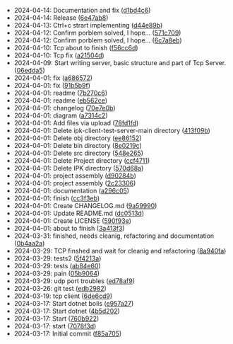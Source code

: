 - 2024-04-14: Documentation and fix ([d1bd4c6](https://github.com/DmytroFlakac/IPK/commit/d1bd4c63e47ce16fb2a284abe3902247701a9232))
- 2024-04-14: Release ([6e47ab8](https://github.com/DmytroFlakac/IPK/commit/6e47ab8158e2975f69c38436a2c689003935ea8a))
- 2024-04-13: Ctrl+c strart implementing ([d44e89b](https://github.com/DmytroFlakac/IPK/commit/d44e89b2fe72c2ba86a7fe1ecf7b5026cd1319f1))
- 2024-04-12: Confirm porblem solved, I hope... ([571c709](https://github.com/DmytroFlakac/IPK/commit/571c7098304178e0a90931845e3ea0d5dff6802b))
- 2024-04-12: Confirm porblem solved, I hope... ([6c7a8eb](https://github.com/DmytroFlakac/IPK/commit/6c7a8eb52cff680dd4c33dcb9e3f93687841a212))
- 2024-04-10: Tcp about to finish ([f56cc6d](https://github.com/DmytroFlakac/IPK/commit/f56cc6d6a40daf8712c9666ac9168d4899195f22))
- 2024-04-10: Tcp fix ([a21504d](https://github.com/DmytroFlakac/IPK/commit/a21504d3791634e291657d0ca5186e96a5ec91b9))
- 2024-04-09: Start writing server, basic structure and part of Tcp Server. ([06edda5](https://github.com/DmytroFlakac/IPK/commit/06edda5a1dbee0782c51a5beff210e7b6cb7745d))
- 2024-04-01: fix ([a686572](https://github.com/DmytroFlakac/IPK/commit/a6865726929e5faa0b007a943c5b0578fe388bd8))
- 2024-04-01: fix ([91b5b9f](https://github.com/DmytroFlakac/IPK/commit/91b5b9f45456e51abe7874133e8fb656797026cd))
- 2024-04-01: readme ([7b270c6](https://github.com/DmytroFlakac/IPK/commit/7b270c65139b549062e792ea753f28d4bee3f48a))
- 2024-04-01: readme ([eb562ce](https://github.com/DmytroFlakac/IPK/commit/eb562ce35f15240b2b78a7021fa8d73c332b6910))
- 2024-04-01: changelog ([70e7e0b](https://github.com/DmytroFlakac/IPK/commit/70e7e0bb2d81d9ac57e6f1ae94458c5e18cc2c6c))
- 2024-04-01: diagram ([a7314c2](https://github.com/DmytroFlakac/IPK/commit/a7314c25aad509c4fef3376f2bf61db2068073a4))
- 2024-04-01: Add files via upload ([78fd1fd](https://github.com/DmytroFlakac/IPK/commit/78fd1fddea063d04cf943c4b30cbf7556d4d7ae0))
- 2024-04-01: Delete ipk-client-test-server-main directory ([413f09b](https://github.com/DmytroFlakac/IPK/commit/413f09b9544762830d0e0d1d89a8e4fcd9e489ff))
- 2024-04-01: Delete obj directory ([ee86152](https://github.com/DmytroFlakac/IPK/commit/ee86152265bc79dbecbd27a414f307924e32eaac))
- 2024-04-01: Delete bin directory ([8e0219c](https://github.com/DmytroFlakac/IPK/commit/8e0219cd523f716e298461fd598bb14697a613a4))
- 2024-04-01: Delete src directory ([548e265](https://github.com/DmytroFlakac/IPK/commit/548e2657ec80a6cc7d2100986a8800ccf94a7163))
- 2024-04-01: Delete Project directory ([ccf4711](https://github.com/DmytroFlakac/IPK/commit/ccf4711c3f9b4d5e2537eccae1bccede81f61c0a))
- 2024-04-01: Delete IPK directory ([570d68a](https://github.com/DmytroFlakac/IPK/commit/570d68a3c37df497f43faca00d412ddf58e9ea6e))
- 2024-04-01: project assembly ([d90284b](https://github.com/DmytroFlakac/IPK/commit/d90284bd57f60268f7bd99e2081a700457a28cab))
- 2024-04-01: project assembly ([2c23306](https://github.com/DmytroFlakac/IPK/commit/2c233066575fc8f656ff88a1814f7adea4b3f493))
- 2024-04-01: documentation ([a296c05](https://github.com/DmytroFlakac/IPK/commit/a296c052069617a256987c6ef82ecc6ad5a88c7c))
- 2024-04-01: finish ([cc3f3eb](https://github.com/DmytroFlakac/IPK/commit/cc3f3eb56cd3dd2d1ad8f5cc4bd5e95dfa7ff425))
- 2024-04-01: Create CHANGELOG.md ([9a59990](https://github.com/DmytroFlakac/IPK/commit/9a59990c429a6b2250c40c67605a8ea039ad5057))
- 2024-04-01: Update README.md ([dc0513d](https://github.com/DmytroFlakac/IPK/commit/dc0513db7859b6634bcd1bcbe071512fb601e84f))
- 2024-04-01: Create LICENSE ([590f93e](https://github.com/DmytroFlakac/IPK/commit/590f93e1ec2400f8cdc8577804d8ac3c305fe350))
- 2024-04-01: about to finish ([3a413f3](https://github.com/DmytroFlakac/IPK/commit/3a413f3bd4b93915cd227273e049ca765ee97a5a))
- 2024-03-31: finished, needs cleanig, refactoring and documentation ([0b4aa2a](https://github.com/DmytroFlakac/IPK/commit/0b4aa2a7abafd9947da31544ff29b06207d19daf))
- 2024-03-29: TCP finshed and wait for cleanig and refactoring ([8a940fa](https://github.com/DmytroFlakac/IPK/commit/8a940fa2ab0f1ad0b548e6cb9009b19477c24407))
- 2024-03-29: tests2 ([5f4213a](https://github.com/DmytroFlakac/IPK/commit/5f4213a45c5b5daf12a9b75289301f64485d8a73))
- 2024-03-29: tests ([ab84e60](https://github.com/DmytroFlakac/IPK/commit/ab84e606c4351eb4caa363f13822fd9d31173c92))
- 2024-03-29: pain ([05b9064](https://github.com/DmytroFlakac/IPK/commit/05b906452811ac22ef099329d1462938016fe41d))
- 2024-03-29: udp port troubles ([ed78af9](https://github.com/DmytroFlakac/IPK/commit/ed78af9e88532332b5096b4101e0bf4913718303))
- 2024-03-26: git test ([edb2982](https://github.com/DmytroFlakac/IPK/commit/edb2982e8194927b959c243992cf51dacacc8483))
- 2024-03-19: tcp client ([6de6cd9](https://github.com/DmytroFlakac/IPK/commit/6de6cd9c41e053e3ccdce0830f6f309368c7078c))
- 2024-03-17: Start dotnet boils ([e957a27](https://github.com/DmytroFlakac/IPK/commit/e957a27b152a27c170908c6a90006df0f91c1247))
- 2024-03-17: Start dotnet ([4b5d202](https://github.com/DmytroFlakac/IPK/commit/4b5d20262eb76bfeb6727b973f906fa0ee4df042))
- 2024-03-17: Start ([760b922](https://github.com/DmytroFlakac/IPK/commit/760b922f09b7d9119070f541709d8ef81f8cce2d))
- 2024-03-17: start ([7078f3d](https://github.com/DmytroFlakac/IPK/commit/7078f3d79154b0a535cee062b7d479b8d555d965))
- 2024-03-17: Initial commit ([f85a705](https://github.com/DmytroFlakac/IPK/commit/f85a70545839c7293e5be33dcfb0ec3f809384a0))
